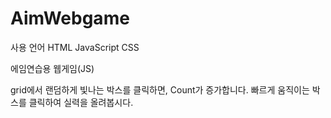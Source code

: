# AimWebgame

사용 언어
HTML
JavaScript
CSS

에임연습용 웹게임(JS)

grid에서 랜덤하게 빛나는 박스를 클릭하면, Count가 증가합니다.
빠르게 움직이는 박스를 클릭하여 실력을 올려봅시다.
